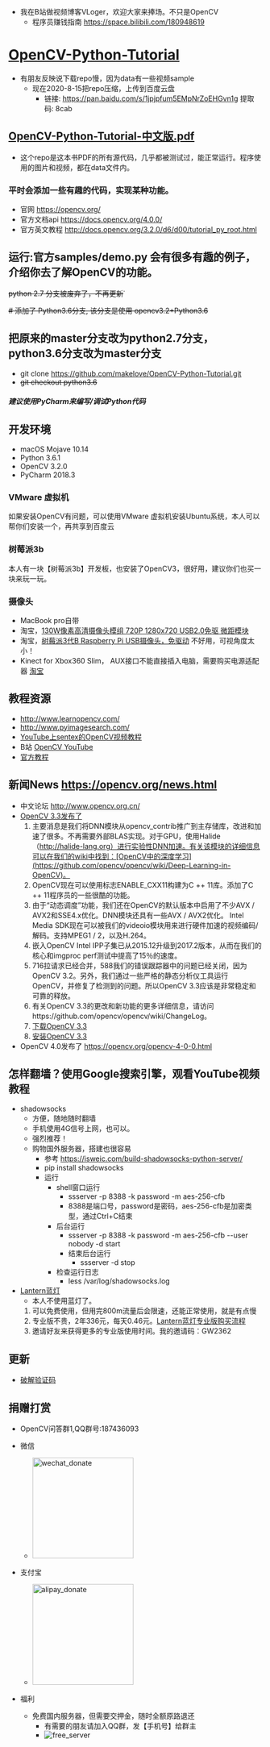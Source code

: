 - 我在B站做视频博客VLoger，欢迎大家来捧场。不只是OpenCV
    - 程序员赚钱指南 https://space.bilibili.com/180948619

# [OpenCV-Python-Tutorial](https://github.com/makelove/OpenCV-Python-Tutorial)
- 有朋友反映说下载repo慢，因为data有一些视频sample
    - 现在2020-8-15把repo压缩，上传到百度云盘
        - 链接: https://pan.baidu.com/s/1jpjpfum5EMpNrZoEHGvn1g 提取码: 8cab

## [OpenCV-Python-Tutorial-中文版.pdf](OpenCV-Python-Tutorial-中文版.pdf)
- 这个repo是这本书PDF的所有源代码，几乎都被测试过，能正常运行。程序使用的图片和视频，都在data文件内。

### 平时会添加一些有趣的代码，实现某种功能。
- 官网 https://opencv.org/
- 官方文档api https://docs.opencv.org/4.0.0/
- 官方英文教程 http://docs.opencv.org/3.2.0/d6/d00/tutorial_py_root.html

## 运行:官方samples/demo.py 会有很多有趣的例子，介绍你去了解OpenCV的功能。


~~python 2.7 分支被废弃了，不再更新~~˙

~~# 添加了 Python3.6分支,
该分支是使用 opencv3.2+Python3.6~~

## 把原来的master分支改为python2.7分支，python3.6分支改为master分支
* git clone https://github.com/makelove/OpenCV-Python-Tutorial.git
* ~~git checkout python3.6~~

##### 建议使用PyCharm来编写/调试Python代码

## 开发环境
* macOS Mojave 10.14
* Python 3.6.1
* OpenCV 3.2.0
* PyCharm 2018.3


### VMware 虚拟机
如果安装OpenCV有问题，可以使用VMware 虚拟机安装Ubuntu系统，本人可以帮你们安装一个，再共享到百度云

### 树莓派3b
本人有一块【树莓派3b】开发板，也安装了OpenCV3，很好用，建议你们也买一块来玩一玩。

### 摄像头
* MacBook pro自带
* 淘宝，[130W像素高清摄像头模组 720P 1280x720 USB2.0免驱 微距模块](https://s.click.taobao.com/gOB3ACw)
* 淘宝，[树莓派3代B Raspberry Pi USB摄像头，免驱动](https://s.click.taobao.com/kTu2ACw) 不好用，可视角度太小！
* Kinect for Xbox360 Slim， AUX接口不能直接插入电脑，需要购买电源适配器 [淘宝](https://s.click.taobao.com/t?e=m%3D2%26s%3DuOhQTZaHKEQcQipKwQzePOeEDrYVVa64LKpWJ%2Bin0XLjf2vlNIV67rEUhWAGPPKrYFMBzHxYoCOlldgrEKAMDfvtTsPa%2Bvw8FDXjhIkoffd7RTQd3LKg2nJi6DFpZGNc%2Bht3wBcxEogkdIkZMKiRbrUG0ypJDuSgXlTpbZcV4j5YC7K2OdchcA%3D%3D&scm=null&pvid=null&app_pvid=59590_11.9.33.73_524_1585572680125&ptl=floorId%3A17741&originalFloorId%3A17741&app_pvid%3A59590_11.9.33.73_524_1585572680125&union_lens=lensId%3APUB%401585572666%400b1a25a5_48ac_1712b7ede03_179a%40023mXY9mmpUNuNySUoJofoOt)

## 教程资源
- http://www.learnopencv.com/
- http://www.pyimagesearch.com/
- [YouTube上sentex的OpenCV视频教程](https://www.youtube.com/playlist?list=PLQVvvaa0QuDdttJXlLtAJxJetJcqmqlQq)
- B站 [OpenCV YouTube](https://search.bilibili.com/all?keyword=OpenCV%20YouTube)
- [官方教程](https://opencv.org/courses/)

## 新闻News https://opencv.org/news.html
- 中文论坛 http://www.opencv.org.cn/
- [OpenCV 3.3发布了](http://opencv.org/opencv-3-3.html) 
    1. 主要消息是我们将DNN模块从opencv_contrib推广到主存储库，改进和加速了很多。不再需要外部BLAS实现。对于GPU，使用Halide（http://halide-lang.org）进行实验性DNN加速。有关该模块的详细信息可以在我们的wiki中找到：[OpenCV中的深度学习](https://github.com/opencv/opencv/wiki/Deep-Learning-in-OpenCV)。
    2. OpenCV现在可以使用标志ENABLE_CXX11构建为C ++ 11库。添加了C ++ 11程序员的一些很酷的功能。
    3. 由于“动态调度”功能，我们还在OpenCV的默认版本中启用了不少AVX / AVX2和SSE4.x优化。DNN模块还具有一些AVX / AVX2优化。
Intel Media SDK现在可以被我们的videoio模块用来进行硬件加速的视频编码/解码。支持MPEG1 / 2，以及H.264。
    4. 嵌入OpenCV Intel IPP子集已从2015.12升级到2017.2版本，从而在我们的核心和imgproc perf测试中提高了15％的速度。
    5. 716拉请求已经合并，588我们的错误跟踪器中的问题已经关闭，因为OpenCV 3.2。另外，我们通过一些严格的静态分析仪工具运行OpenCV，并修复了检测到的问题。所以OpenCV 3.3应该是非常稳定和可靠的释放。
    6. 有关OpenCV 3.3的更改和新功能的更多详细信息，请访问https://github.com/opencv/opencv/wiki/ChangeLog。
    7. [下载OpenCV 3.3](https://github.com/opencv/opencv/releases/tag/3.3.0)
    8. [安装OpenCV 3.3](http://www.linuxfromscratch.org/blfs/view/cvs/general/opencv.html)
- OpenCV 4.0发布了 https://opencv.org/opencv-4-0-0.html

## 怎样翻墙？使用Google搜索引擎，观看YouTube视频教程
- shadowsocks
    - 方便，随地随时翻墙
    - 手机使用4G信号上网，也可以。
    - 强烈推荐！
    - 购物国外服务器，搭建也很容易
        - 参考 https://isweic.com/build-shadowsocks-python-server/
        - pip install shadowsocks
        - 运行
            - shell窗口运行
                - ssserver -p 8388 -k password -m aes-256-cfb
                - 8388是端口号，password是密码，aes-256-cfb是加密类型，通过Ctrl+C结束
            - 后台运行
                - ssserver -p 8388 -k password -m aes-256-cfb --user nobody -d start
                - 结束后台运行
                    - ssserver -d stop
            - 检查运行日志
                - less /var/log/shadowsocks.log
- [Lantern蓝灯](https://github.com/getlantern/lantern/releases/tag/latest)
    - 本人不使用蓝灯了。
    1. 可以免费使用，但用完800m流量后会限速，还能正常使用，就是有点慢
    2. 专业版不贵，2年336元，每天0.46元。[Lantern蓝灯专业版购买流程](https://github.com/getlantern/forum/issues/3863)
    3. 邀请好友来获得更多的专业版使用时间。我的邀请码：GW2362
    
## 更新
- [破解验证码](my06-验证码识别/solving_captchas_code_examples/README.md)
    
## 捐赠打赏  
- OpenCV问答群1,QQ群号:187436093
- 微信  
    - <img src="data/wechat_donate.jpg" width = "200" height = "200" alt="wechat_donate"  />


- 支付宝
    - <img src="data/alipay_donate.jpg" width = "200" height = "200" alt="alipay_donate"  />
 
- 福利
    - 免费国内服务器，但需要交押金，随时全额原路退还
        - 有需要的朋友请加入QQ群，发【手机号】给群主
        - ![free_server](data/free_server.jpeg)